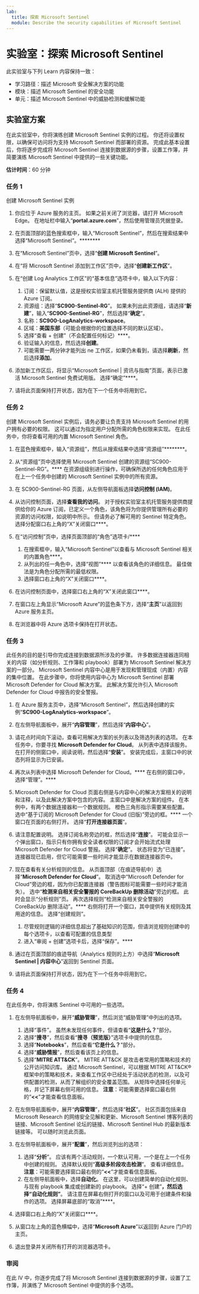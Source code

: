 ```yaml
---
lab:
  title: 探索 Microsoft Sentinel
  module: Describe the security capabilities of Microsoft Sentinel
---
```


# 实验室：探索 Microsoft Sentinel

此实验室与下列 Learn 内容保持一致：

- 学习路径：描述 Microsoft 安全解决方案的功能
- 模块：描述 Microsoft Sentinel 的安全功能
- 单元：描述 Microsoft Sentinel 中的威胁检测和缓解功能

## 实验室方案

在此实验室中，你将演练创建 Microsoft Sentinel 实例的过程。  你还将设置权限，以确保可访问将为支持 Microsoft Sentinel 而部署的资源。  完成此基本设置后，你将逐步完成将 Microsoft Sentinel 连接到数据源的步骤，设置工作簿，并简要演练 Microsoft Sentinel 中提供的一些关键功能。

**估计时间**：60 分钟

### 任务 1

创建 Microsoft Sentinel 实例

1. 你应位于 Azure 服务的主页。  如果之前关闭了浏览器，请打开 Microsoft Edge。 在地址栏中输入“**portal.azure.com**”，然后使用管理员凭据登录。

1. 在页面顶部的蓝色搜索框中，输入“Microsoft Sentinel”，然后在搜索结果中选择“Microsoft Sentinel”。********

1. 在“Microsoft Sentinel”页中，选择“**创建 Microsoft Sentinel**”。

1. 在“将 Microsoft Sentinel 添加到工作区”页中，选择“**创建新工作区**”。

1. 在“创建 Log Analytics 工作区”的“基本信息”选项卡中，输入以下内容：
    1. 订阅：保留默认值，这是授权实验室主机托管服务提供商 (ALH) 提供的 Azure 订阅。
    1. 资源组：选择“**SC900-Sentinel-RG**”。 如果未列出此资源组，请选择“**新建**”，输入“**SC900-Sentinel-RG**”，然后选择“**确定**”。
    1. 名称：**SC900-LogAnalytics-workspace**。
    1. 区域：**美国东部**（可能会根据你的位置选择不同的默认区域）。
    1. 选择“查看 + 创建”（不会配置任何标记）****。
    1. 验证输入的信息，然后选择**创建**。
    1. 可能需要一两分钟才能列出 ne 工作区，如果仍未看到，请选择**刷新**，然后选择**添加**。

1. 添加新工作区后，将显示“Microsoft Sentinel | 资讯与指南”页面，表示已激活 Microsoft Sentinel 免费试用版。  选择“确定”****。

1. 请将此页面保持打开状态，因为在下一个任务中将用到它。

### 任务 2

创建 Microsoft Sentinel 实例后，请务必要让负责支持 Microsoft Sentinel 的用户拥有必要的权限。  这可以通过为指定用户分配所需的角色权限来实现。  在此任务中，你将查看可用的内置 Microsoft Sentinel 角色。

1. 在蓝色搜索框中，输入“资源组”，然后从搜索结果中选择“资源组”********。 

1. 从“资源组”页中选择使用 Microsoft Sentinel 创建的资源组“SC900-Sentinel-RG”。****  在资源组级别进行操作，可确保所选的任何角色应用于在上一个任务中创建的 Microsoft Sentinel 实例中的所有资源。

1. 在 SC900-Sentinel-RG 页面，从左侧导航面板选择**访问控制 (IAM)**。

1. 从访问控制页面，选择**查看我的访问**。  对于授权实验室主机托管服务提供商提供给你的 Azure 订阅，已定义一个角色，该角色将为你提供管理所有必要的资源的访问权限，如说明中所示。 但请务必了解可用的 Sentinel 特定角色。  选择分配窗口右上角的“X”关闭窗口****。

1. 在“访问控制”页中，选择页面顶部的“角色”选项卡/****
    1. 在搜索框中，输入“Microsoft Sentinel”以查看与 Microsoft Sentinel 相关的内置角色****。
    1. 从列出的任一角色中，选择“视图”**** 以查看该角色的详细信息。  最佳做法是为角色分配所需的最低权限。  
    1. 选择窗口右上角的“X”关闭窗口****。

1. 在访问控制页面中，选择窗口右上角的“X”关闭此窗口****。

1. 在窗口左上角显示“Microsoft Azure”的蓝色条下方，选择“**主页**”以返回到 Azure 服务主页。

1. 在浏览器中将 Azure 选项卡保持在打开状态。

### 任务 3

此任务的目的是引导你完成连接到数据源所涉及的步骤。 许多数据连接器连同相关的内容（如分析规则、工作簿和 playbook）部署为 Microsoft Sentinel 解决方案的一部分。 Microsoft Sentinel 内容中心是用于发现和管理现成（内置）内容的集中位置。 在此步骤中，你将使用内容中心为 Microsoft Sentinel 部署 Microsoft Defender for Cloud 解决方案。  此解决方案允许引入 Microsoft Defender for Cloud 中报告的安全警报。

1. 在 Azure 服务主页中，选择“Microsoft Sentinel”，然后选择创建的实例“**SC900-LogAnalytics-workspace**”。

1. 在左侧导航面板中，展开“**内容管理**”，然后选择“**内容中心**”。

1. 请花点时间向下滚动，查看可用解决方案的长列表以及筛选列表的选项。  在本任务中，你要寻找 **Microsoft Defender for Cloud**。  从列表中选择该服务。  在打开的侧窗口中，阅读说明，然后选择“**安装**”。  安装完成后，主窗口中的状态列将显示为已安装。

1. 再次从列表中选择 Microsoft Defender for Cloud。**** 在右侧的窗口中，选择“管理”。****

1. Microsoft Defender for Cloud 页面右侧是与内容中心的解决方案相关的说明和注释，以及此解决方案中包含的内容。  主窗口中是解决方案的组件。  在本例中，有两个数据连接器和一个数据规则。 橙色三角形指示需要某些配置。 选中“基于订阅的 Microsoft Defender for Cloud (旧版)”旁边的框。****  一个窗口在页面的右侧打开。  选择“**打开连接器页面**”。

1. 请注意配置说明。  选择订阅名称旁边的框，然后选择“**连接**”。  可能会显示一个弹出窗口，指示只有你拥有安全读者权限的订阅才会开始流式处理 Microsoft Defender for Cloud 警报。  选择“**确定**”。  状态将变为“已连接”。  连接器现已启用，但它可能需要一些时间才能显示在数据连接器页中。  

1. 现在查看有关分析规则的信息。  从页面顶部（在痕迹导航中）选择“**Microsoft Defender for Cloud**”。 取消选中“Microsoft Defender for Cloud”旁边的框，因为你已配置连接器（警告图标可能需要一些时间才能消失）。 选中“**检测来自相关安全警报的 CoreBackUp 删除活动**”旁边的框。  此时会显示“分析规则”页。  再次选择规则“检测来自相关安全警报的 CoreBackUp 删除活动”。**** 右侧将打开一个窗口，其中提供有关规则及其用途的信息。  选择“创建规则”。  
    1. 尽管规则逻辑的详细信息超出了基础知识的范围，但请浏览规则创建中的每个选项卡，以查看可配置的信息类型
    1. 进入“审阅 + 创建”选项卡后，选择“保存”。****

1. 通过在页面顶部的痕迹导航（Analytics 规则的上方）中选择“**Microsoft Sentinel | 内容中心**”返回到 Sentinel 页面。

1. 请将此页面保持打开状态，因为在下一个任务中将用到它。


### 任务 4

在此任务中，你将演练 Sentinel 中可用的一些选项。

1. 在左侧导航面板中，展开“**威胁管理**”，然后浏览“威胁管理”中列出的选项。
    1. 选择“事件”。  虽然未发现任何事件，但请查看“**这是什么？**”部分。
    1. 选择“**搜寻**”，然后查看“**搜寻（预览版）**”选项卡中提供的信息。
    1. 选择“**Notebooks**”，然后查看“**它是什么？**”部分。
    1. 选择“**威胁情报**”，然后查看该页上的信息。
    1. 选择“**MITRE ATT&CK**”。  MITRE ATT&CK 是攻击者常用的策略和技术的公开访问知识库。 通过 Microsoft Sentinel，可以根据 MITRE ATT&CK® 框架中的策略和技术，来查看工作区中已经处于活动状态的检测，以及可供配置的检测，从而了解组织的安全覆盖范围。  从矩阵中选择任何单元格，并记下屏幕右侧可用的信息。 **注意**：可能需要选择窗口最右侧的“**<<**”才能查看信息面板。

1. 在左侧导航面板中，展开“**内容管理**”，然后选择“**社区**”。 社区页面包括来自 Microsoft Research 的网络安全见解和更新、Microsoft Sentinel 博客列表的链接、Microsoft Sentinel 论坛的链接、Microsoft Sentinel Hub 的最新版本链接等。 可以随时浏览此页面。


1. 在左侧导航面板中，展开“**配置**”，然后浏览列出的选项：
    1. 选择“**分析**”。  应该有两个活动规则，一个默认可用，一个是在上一个任务中创建的规则。 选择默认规则“**高级多阶段攻击检测**”。  查看详细信息。 **注意**：可能需要选择窗口最右侧的“**<<**”才能查看信息面板。
    1. 在左侧导航面板中，选择**自动化**。  在这里，可以创建简单的自动化规则、与现有 playbook 集成或创建新的 playbook。  选择“+ 创建”****，然后选择“自动化规则”****。  请注意在屏幕右侧打开的窗口以及可用于创建条件和操作的选项。  选择屏幕底部的“取消”****。

1. 选择窗口右上角的“X”关闭窗口****。

1. 从窗口左上角的蓝色横幅中，选择“**Microsoft Azure**”以返回到 Azure 门户的主页。

1. 退出登录并关闭所有打开的浏览器选项卡。

### 审阅

在此 lV 中，你逐步完成了将 Microsoft Sentinel 连接到数据源的步骤，设置了工作簿，并演练了 Microsoft Sentinel 中提供的多个选项。
